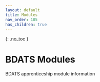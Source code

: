 ```yaml
---
layout: default
title: Modules
nav_order: 105
has_children: true
---
```


{: .no_toc }

#  BDATS Modules

BDATS apprenticeship module information